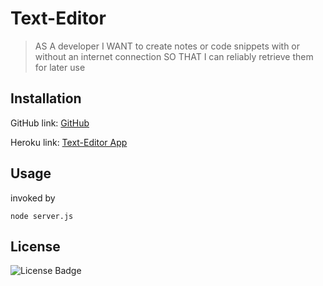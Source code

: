 # Text-Editor

> AS A developer
> I WANT to create notes or code snippets with or without an internet connection
> SO THAT I can reliably retrieve them for later use

## Installation

GitHub link:
[GitHub](https://github.com/sophiekdj/Text-Editor)

Heroku link:
[Text-Editor App]()

## Usage

invoked by

`node server.js`

<!-- ![Website](/assets/options.png) -->

## License

![License Badge](https://img.shields.io/badge/License-MIT-brightgreen)
